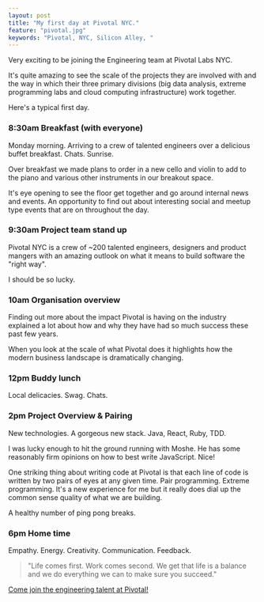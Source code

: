 ```yaml
---
layout: post
title: "My first day at Pivotal NYC."
feature: "pivotal.jpg"
keywords: "Pivotal, NYC, Silicon Alley, "
---
```


Very exciting to be joining the Engineering team at Pivotal Labs NYC.

It's quite amazing to see the scale of the projects they are involved with and the way in which their three primary divisions (big data analysis, extreme programming labs and cloud computing infrastructure) work together.

Here's a typical first day.

### 8:30am Breakfast (with everyone)

Monday morning. Arriving to a crew of talented engineers over a delicious buffet breakfast. Chats. Sunrise.

Over breakfast we made plans to order in a new cello and violin to add to the piano and various other instruments in our breakout space.

It's eye opening to see the floor get together and go around internal news and events. An opportunity to find out about interesting social and meetup type events that are on throughout the day.

### 9:30am Project team stand up

Pivotal NYC is a crew of ~200 talented engineers, designers and product mangers with an amazing outlook on what it means to build software the "right way".

I should be so lucky.

### 10am Organisation overview

Finding out more about the impact Pivotal is having on the industry explained a lot about how and why they have had so much success these past few years.

When you look at the scale of what Pivotal does it highlights how the modern business landscape is dramatically changing.

### 12pm Buddy lunch

Local delicacies. Swag. Chats.

### 2pm  Project Overview & Pairing

New technologies. A gorgeous new stack. Java, React, Ruby, TDD.

I was lucky enough to hit the ground running with Moshe. He has some reasonably firm opinions on how to best write JavaScript. Nice!

One striking thing about writing code at Pivotal is that each line of code is written by two pairs of eyes at any given time. Pair programming. Extreme programming. It's a new experience for me but it really does dial up the common sense quality of what we are building.

A healthy number of ping pong breaks.

### 6pm Home time

Empathy. Energy. Creativity. Communication. Feedback.

> "Life comes first. Work comes second. We get that life is a balance and we do everything we can to make sure you succeed."

[Come join the engineering talent at Pivotal!](https://pivotal.io/careers)
